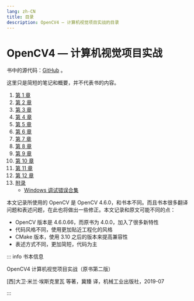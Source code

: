 ```yaml
---
lang: zh-CN
title: 目录
description: OpenCV4 — 计算机视觉项目实战的目录
---
```


# OpenCV4 — 计算机视觉项目实战

书中的源代码：[GitHub](https://github.com/PacktPublishing/Learn-OpenCV-4-By-Building-Projects-Second-Edition) 。

这里只是简短的笔记和概要，并不代表书的内容。

1. [第 1 章](./chapter01/)
2. [第 2 章](./chapter02/)
3. [第 3 章](./chapter03/)
4. [第 4 章](./chapter04/)
5. [第 5 章](./chapter05/)
6. [第 6 章](./chapter06/)
7. [第 7 章](./chapter07/)
8. [第 8 章](./chapter08/)
9. [第 9 章](./chapter09/)
10. [第 10 章](./chapter10/)
11. [第 11 章](./chapter11/)
12. [第 12 章](./chapter12/)
13. [附录](./appendix/)
    - [Windows 调试错误合集](./appendix/windows-errors.md)

本文记录所使用的 OpenCV 是 OpenCV 4.6.0，和书本不同。而且书本很多翻译问题和表述问题，在此也将做出一些修正。本文记录和原文可能不同的点：
- OpenCV 版本是 4.6.0.66，而原书为 4.0.0，加入了很多新特性
- 代码风格不同，使用更加贴近工程化的风格
- CMake 版本，使用 3.10 之后的版本来提高兼容性
- 表述方式不同，更加简短，代码为主

::: info 书本信息

OpenCV4 计算机视觉项目实战（原书第二版）

[西]大卫·米兰·埃斯克里瓦 等著，冀臻 译，机械工业出版社，2019-07

:::
